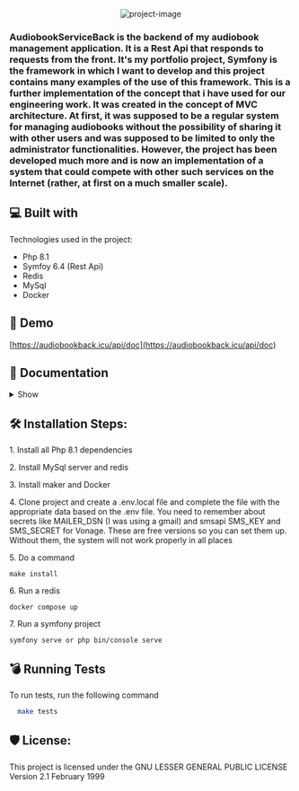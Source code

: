 <p align="center"><img src="https://socialify.git.ci/Straicur/AudiobookServiceBack/image?description=1&amp;descriptionEditable=Manage%20and%20share%20audiobooks&amp;font=Source%20Code%20Pro&amp;language=1&amp;name=1&amp;pattern=Plus&amp;theme=Dark" alt="project-image"></p>

<h3>AudiobookServiceBack is the backend of my audiobook management application. It is a Rest Api that responds to requests from the front. It's my portfolio project, Symfony is the framework in which I want to develop and this project contains many examples of the use of this framework. This is a further implementation of the concept that i have used for our engineering work. It was created in the concept of MVC architecture. At first, it was supposed to be a regular system for managing audiobooks without the possibility of sharing it with other users and was supposed to be limited to only the administrator functionalities. However, the project has been developed much more and is now an implementation of a system that could compete with other such services on the Internet (rather, at first on a much smaller scale).</h2>

<h2>💻 Built with</h2>

Technologies used in the project:

*   Php 8.1
*   Symfoy 6.4 (Rest Api)
*   Redis
*   MySql
*   Docker

<h2>🚀 Demo</h2>

[https://audiobookback.icu/api/doc](https://audiobookback.icu/api/doc)

<h2>🧐 Documentation</h2>
<details>
  <summary>Show</summary>
<<<<<<< HEAD
All files are saved on the server in the specified path (it has over-size protection on disk).
Authentication is possible through a generated token, which must be added to the header for almost every request.
Queries are sent as json, the application serializes them to objects accordingly and works on classes, not pure json.
Errors are subject to logging with the monologue package and if any occur, the appropriate response 500, 400, 401, 403, 409 is returned.</br> 
For the audiobook to work properly, it must be provided in the appropriate zip format (mp3 files and cover JPG or PNG). 
When an error occurs, the audiobook can be deleted from the disk, and before activation, it is not visible to users. This also applies to the entire category and the audiobooks plugged into it. 
As an additional security measure, in addition to the Uuid itself for access to data sent from the api (audiobook details), a corresponding category key is required, created together with it. 
Translations have also been added, which, depending on the language or localization sent in the header, return a message to the user in the appropriate language (currently Polish and English).</br> 
Tests have also been added to check and catch errors that are returned respectively (you can start them with 'make tests'). 
With the addition of the make package, you can execute shell commands that have been prepared to set up the server faster and add basic data. 
They mostly execute prepared symfony commands and can be found in the Makefile. </br> 
A smpt server has also been added, which sends emails appropriate to the situation, which are also translated. Additionally, SMS API is used (Vonage). 
Also included are listeners and tools that encapsulate minor functionalities that are repetitive or need to be encapsulated in one place. 
I had implemented api swagger for easier work with api and describing appropriate endpoints. </br> 
Staged using OVH hosting on an Ubuntu system and using nginx, redis, phpfpm, PHP 8.1 and Symfony 5. 
=======
All files are saved on the server in the specified path (it has over-size protection on disk). Adding an audiobook involves receiving a portion of the zip file as a base64 string in requests. After receiving all the parts, the file is assembled in its entirety unzipped in the appropriate folder. In addition, the application extracts the id3 data from the mp3 file of the audiobook and saves it to an Entity as the basic data to be changed later when preparing the audiobook. </br> 
Authentication is possible through a generated token, which must be added to the header for almost every request. Queries are sent as json, the application serializes them to objects accordingly and works on classes, not pure json. Errors are subject to logging with the monologue package and if any occur, the appropriate response 500, 400, 401, 403, 409 is returned. </br> For the audiobook to work properly, it must be provided in the appropriate zip format (mp3 files and cover JPG or PNG). When an error occurs, the audiobook can be deleted from the disk, and before activation, it is not visible to users. This also applies to the entire category and the audiobooks plugged into it. As an additional security measure, in addition to the Uuid itself for access to data sent from the api (audiobook details), a corresponding category key is required, created together with it. Translations have also been added, which, depending on the language or localization sent in the header, return a message to the user in the appropriate language (currently Polish and English). </br> Tests have also been added to check and catch errors that are returned respectively (you can start them with 'make tests'). With the addition of the make package, you can execute shell commands that have been prepared to set up the server faster and add basic data. They mostly execute prepared symfony commands and can be found in the Makefile. </br> A smpt server has also been added, which sends emails appropriate to the situation, which are also translated. Additionally, SMS API is used (Vonage). Also listeners are included and tools that encapsulate minor functionalities that are repetitive or need to be encapsulated in one place. I have had implemented api swagger for easier work with api and describing appropriate endpoints. </br> System is staged using OVH hosting on an Ubuntu system and using nginx, redis, phpfpm, PHP 8.1 and Symfony 6.4. </br> 
Redis is used to cache queries for specific users. This reduces the use of the server and the responses are faster, the only problem with this solution is that in the system are not immediately visible in every part of the system.


![image](https://github.com/user-attachments/assets/49a1c1cd-3aca-4e37-8cdb-ea3b4dfccdc0)
>>>>>>> 7cf964a5fbd89b8d8560b2d0ecd7ff26ba26c87a

## Functionalities
### Admin
You have to be an admin to do these things. Admins are added with special commands.
<<<<<<< HEAD
- Categories - Categories are like a tree. There can be a main category and a lot of subcategories. An audiobook needs to be in at least one category to be displayed (the user sees only category audiobooks). They need to be activated to be displayed. You can also change their names or delete them, and they sub categories.
- Audiobooks - Audiobooks are added in the appropriate zip file format, which consists of a folder and mp3 files and cover jpg or png, and then he can manage them like: listening, downloading zip and editing it, re-adding (there are options to delete notifications of this audiobook and to delete his comments), deleting and adding categories, and removing the audiobook from the category and the system.
- Users - Managing users, he can change them at least: role, phone, password, unban, and activate them. An additional option for the user is a request for account deletion, which is also handled by the administrator. In details, the administrator can see why he is banned and a period to.
=======
- Categories - Categories are like a tree. There can be a main category and a lot of subcategories. An audiobook needs to be in at least one category to be displayed (the user sees only category audiobooks). They need to be activated to be displayed. You can also change their names or delete them, and they sub categories.
- Audiobooks - Audiobooks are added in the appropriate zip file format, which consists of a folder and mp3 files and cover jpg or png, and then he can manage them like: listening, downloading zip, editing it, re-adding (there are options to delete notifications of this audiobook and to delete his comments), deleting and adding categories and removing the audiobook from the category and the system.
- Users - Managing users, he can change their: role, phone, password, unban and activate them. An additional option for the user is a request for account deletion, which is also handled by the administrator. In details, the administrator can see why he is banned and a period to.
>>>>>>> 7cf964a5fbd89b8d8560b2d0ecd7ff26ba26c87a
- Notifications - Notifications are a simple implementation of notifying a user about many things going on in the system, like: new audiobook or categories, a new proposed list, accepting or rejecting his report, or just to say something to users.
- Technical breaks - Technical breaks are here to secure a system. When one is active, a user can't do anything in a system, only admins can operate on it and prepare it to work.
- Reports - Reports are for reporting bugs, strange user behavior, or just to ask about anything. The administrator can respond to them, accept them or reject them. The user will receive a notification or email back.
- Cache - Cache is implemented with a Redis. Admin needs to clear it to work or test a system. With that, he does not need to wait until a redis key time of live is expired.
- Statistics - There are simple statistics to see what is going on with the service.

### User
- Authorize - You need to enter a valid email and password to get an API key. With an API key, the system knows who you are and it is used in almost every endpint.
- Register - Registration requires providing correct data that is not in the system, such as a phone number and email address. After receiving the appropriate data, the system will send an email that will activate the user by adding the appropriate role in the system. The user also has the option to impose parental controls.
- Comment - After listening to more than half of the audiobook, the user has the option to comment on it or like other comments. The depth of the comments is shallow and only appears as the main comment and comments to the main one.
- Notifications - Notifications are returned to a list, and they are very different depending on who is doing what in the system. The number of new notifications is returned and the list shows which one has not been seen yet. Notifications contain descriptions and various details depending on the type.
- Audiobooks - The user receives a list of categories and in each category its audiobooks that are active. In the list, these are basic data but can also download its full details and its cover and mp3 file. It is also possible to search for audiobooks based on their name or authors.
- Proposed - After listening to more audiobooks or adding some to your favorites list, the system creates a list of suggested audiobooks that are based on the categories you listen to. However, audiobooks from only one category are not returned, but from several other categories, so the suggested audiobooks are more interesting and diverse.
- MyList - This is a list of your favorite audiobooks that allows for quicker access to the audiobooks that interest you.
- Report - The user has the ability to report various problems in the system and display a list of their reports to have insight into them. Upon acceptance or rejection, they will receive an email or notification.
- Settings - The settings allow you to reset your password, change your password with email acceptance, change your email with email acceptance and SMS code, impose parental controls, and delete your account on the website.

</details>

<h2>🛠️ Installation Steps:</h2>

<p>1. Install all Php 8.1 dependencies</p>

<p>2. Install MySql server and redis</p>

<p>3. Install maker and Docker</p>

<p>4. Clone project and create a .env.local file and complete the file with the appropriate data based on the .env file. You need to remember about secrets like MAILER_DSN (I was using a gmail) and smsapi SMS_KEY and SMS_SECRET for Vonage. These are free versions so you can set them up. Without them, the system will not work properly in all places </p>

<p>5. Do a command</p>

```
make install
```

<p>6. Run a redis</p>

```
docker compose up
```

<p>7. Run a symfony project</p>

```
symfony serve or php bin/console serve
```


<h2> 💣 Running Tests</h2>

To run tests, run the following command

```bash
  make tests
```

<h2>🛡️ License:</h2>

This project is licensed under the GNU LESSER GENERAL PUBLIC LICENSE Version 2.1 February 1999
